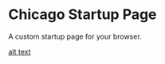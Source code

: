 # Chicago Startup Page

A custom startup page for your browser. 

[alt text](https://github.com/timothypholmes/startup-page/blob/master/preview.png)
